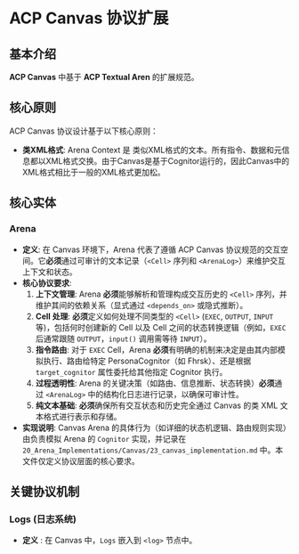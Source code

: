 #  ACP Canvas 协议扩展
## 基本介绍
**ACP Canvas** 中基于 **ACP Textual Aren** 的扩展规范。

## 核心原则
ACP Canvas 协议设计基于以下核心原则：
*   **类XML格式**:  Arena Context 是 类似XML格式的文本。所有指令、数据和元信息都以XML格式交换。由于Canvas是基于Cognitor运行的，因此Canvas中的XML格式相比于一般的XML格式更加松。

## 核心实体
### Arena
*   **定义**: 在 Canvas 环境下，Arena 代表了遵循 ACP Canvas 协议规范的交互空间。它**必须**通过可审计的文本记录（`<Cell>` 序列和 `<ArenaLog>`）来维护交互上下文和状态。
*   **核心协议要求**:
    1.  **上下文管理**: Arena **必须**能够解析和管理构成交互历史的 `<Cell>` 序列，并维护其间的依赖关系（显式通过 `<depends_on>` 或隐式推断）。
    2.  **Cell 处理**: **必须**定义如何处理不同类型的 `<Cell>` (`EXEC`, `OUTPUT`, `INPUT` 等)，包括何时创建新的 Cell 以及 Cell 之间的状态转换逻辑（例如，`EXEC` 后通常跟随 `OUTPUT`，`input()` 调用需等待 `INPUT`）。
    3.  **指令路由**: 对于 `EXEC` Cell，Arena **必须**有明确的机制来决定是由其内部模拟执行、路由给特定 PersonaCognitor（如 Fhrsk）、还是根据 `target_cognitor` 属性委托给其他指定 Cognitor 执行。
    4.  **过程透明性**: Arena 的关键决策（如路由、信息推断、状态转换）**必须**通过 `<ArenaLog>` 中的结构化日志进行记录，以确保可审计性。
    5.  **纯文本基础**: **必须**确保所有交互状态和历史完全通过 Canvas 的类 XML 文本格式进行表示和存储。
*   **实现说明**: Canvas Arena 的具体行为（如详细的状态机逻辑、路由规则实现）由负责模拟 Arena 的 `Cognitor` 实现，并记录在 `20_Arena_Implementations/Canvas/23_canvas_implementation.md` 中。本文件仅定义协议层面的核心要求。

## 关键协议机制
### Logs (日志系统)
*   **定义** : 在 Canvas 中，`Logs` 嵌入到 `<log>` 节点中。
